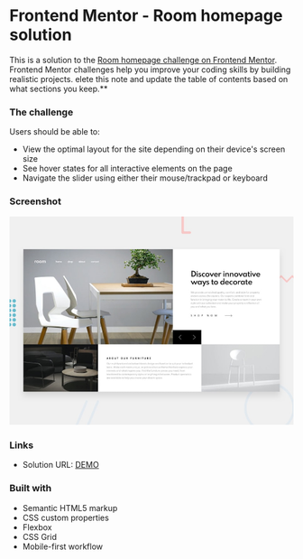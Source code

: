 # Frontend Mentor - Room homepage solution

This is a solution to the [Room homepage challenge on Frontend Mentor](https://www.frontendmentor.io/challenges/room-homepage-BtdBY_ENq). Frontend Mentor challenges help you improve your coding skills by building realistic projects. 
elete this note and update the table of contents based on what sections you keep.**

### The challenge

Users should be able to:

- View the optimal layout for the site depending on their device's screen size
- See hover states for all interactive elements on the page
- Navigate the slider using either their mouse/trackpad or keyboard

### Screenshot

![](./design/desktop-preview.jpg)

### Links

- Solution URL: [DEMO](https://juanikitro.github.io/FrontendMentor-RoomHomepage/)

### Built with

- Semantic HTML5 markup
- CSS custom properties
- Flexbox
- CSS Grid
- Mobile-first workflow
